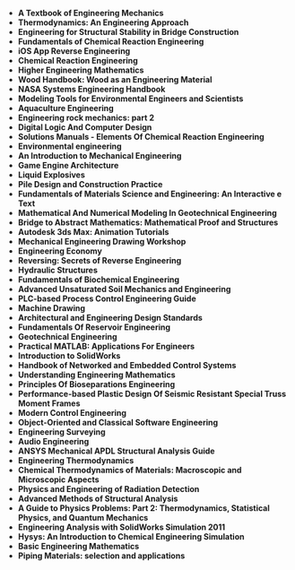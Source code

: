 <ul>

                             

 <li><b><a target="_blank" href="https://github.com/manjunath5496/Chemistry-Books/blob/master/ctr(1).pdf" style="text-decoration:none;">A Textbook of Engineering Mechanics </a></b></li>

 <li><b><a target="_blank" href="https://github.com/manjunath5496/Chemistry-Books/blob/master/ctr(2).pdf" style="text-decoration:none;">Thermodynamics: An Engineering Approach</a></b></li>

<li><b><a target="_blank" href="https://github.com/manjunath5496/Chemistry-Books/blob/master/ctr(3).pdf" style="text-decoration:none;">Engineering for Structural Stability in Bridge Construction</a></b></li>
 <li><b><a target="_blank" href="https://github.com/manjunath5496/Chemistry-Books/blob/master/ctr(4).pdf" style="text-decoration:none;">Fundamentals of Chemical Reaction Engineering</a></b></li>                              
<li><b><a target="_blank" href="https://github.com/manjunath5496/Chemistry-Books/blob/master/ctr(5).pdf" style="text-decoration:none;">iOS App Reverse Engineering</a></b></li>
<li><b><a target="_blank" href="https://github.com/manjunath5496/Chemistry-Books/blob/master/ctr(6).pdf" style="text-decoration:none;">Chemical Reaction Engineering</a></b></li>
 <li><b><a target="_blank" href="https://github.com/manjunath5496/Chemistry-Books/blob/master/ctr(7).pdf" style="text-decoration:none;">Higher Engineering Mathematics</a></b></li>

 <li><b><a target="_blank" href="https://github.com/manjunath5496/Chemistry-Books/blob/master/ctr(8).pdf" style="text-decoration:none;"> Wood Handbook: Wood as an Engineering Material </a></b></li>
                              
 <li><b><a target="_blank" href="https://github.com/manjunath5496/Chemistry-Books/blob/master/ctr(10).pdf" style="text-decoration:none;">NASA Systems Engineering Handbook </a></b></li>                              
<li><b><a target="_blank" href="https://github.com/manjunath5496/Chemistry-Books/blob/master/ctr(11).pdf" style="text-decoration:none;">Modeling Tools for Environmental Engineers and Scientists</a></b></li>
<li><b><a target="_blank" href="https://github.com/manjunath5496/Chemistry-Books/blob/master/ctr(12).pdf" style="text-decoration:none;">Aquaculture Engineering</a></b></li>
<li><b><a target="_blank" href="https://github.com/manjunath5496/Chemistry-Books/blob/master/ctr(13).pdf" style="text-decoration:none;">Engineering rock mechanics: part 2</a></b></li>
                              
<li><b><a target="_blank" href="https://github.com/manjunath5496/Chemistry-Books/blob/master/ctr(14).pdf" style="text-decoration:none;">Digital Logic And Computer Design</a></b></li>
<li><b><a target="_blank" href="https://github.com/manjunath5496/Chemistry-Books/blob/master/ctr(15).pdf" style="text-decoration:none;">Solutions Manuals - Elements Of Chemical Reaction Engineering</a></b></li>



<li><b><a target="_blank" href="https://github.com/manjunath5496/Chemistry-Books/blob/master/ctr(16).pdf" style="text-decoration:none;">Environmental engineering</a></b></li>

  <li><b><a target="_blank" href="https://github.com/manjunath5496/Chemistry-Books/blob/master/ctr(17).pdf" style="text-decoration:none;">An Introduction to Mechanical Engineering</a></b></li>   
  
<li><b><a target="_blank" href="https://github.com/manjunath5496/Chemistry-Books/blob/master/ctr(18).pdf" style="text-decoration:none;">Game Engine Architecture</a></b></li> 
<li><b><a target="_blank" href="https://github.com/manjunath5496/Chemistry-Books/blob/master/ctr(19).pdf" style="text-decoration:none;">Liquid Explosives</a></b></li> 

<li><b><a target="_blank" href="https://github.com/manjunath5496/Chemistry-Books/blob/master/ctr(20).pdf" style="text-decoration:none;">Pile Design and Construction Practice </a></b></li>

<li><b><a target="_blank" href="https://github.com/manjunath5496/Chemistry-Books/blob/master/ctr(21).pdf" style="text-decoration:none;">Fundamentals of Materials Science and Engineering: An Interactive e Text</a></b></li>
<li><b><a target="_blank" href="https://github.com/manjunath5496/Chemistry-Books/blob/master/ctr(22).pdf" style="text-decoration:none;">Mathematical And Numerical Modeling In Geotechnical Engineering</a></b></li> 
 
 

   <li><b><a target="_blank" href="https://github.com/manjunath5496/Chemistry-Books/blob/master/ctr(24).pdf" style="text-decoration:none;">Bridge to Abstract Mathematics: Mathematical Proof and Structures</a></b></li>
 
   <li><b><a target="_blank" href="https://github.com/manjunath5496/Chemistry-Books/blob/master/ctr(25).pdf" style="text-decoration:none;">Autodesk 3ds Max: Animation Tutorials</a></b></li>                              
 <li><b><a target="_blank" href="https://github.com/manjunath5496/Chemistry-Books/blob/master/ctr(26).pdf" style="text-decoration:none;">Mechanical Engineering Drawing Workshop</a></b></li>
  <li><b><a target="_blank" href="https://github.com/manjunath5496/Chemistry-Books/blob/master/ctr(27).pdf" style="text-decoration:none;">Engineering Economy</a></b></li>
   
 
   <li><b><a target="_blank" href="https://github.com/manjunath5496/Chemistry-Books/blob/master/ctr(28).pdf" style="text-decoration:none;">Reversing: Secrets of Reverse Engineering </a></b></li>
 
   <li><b><a target="_blank" href="https://github.com/manjunath5496/Chemistry-Books/blob/master/ctr(29).pdf" style="text-decoration:none;">Hydraulic Structures </a></b></li>                              

  <li><b><a target="_blank" href="https://github.com/manjunath5496/Chemistry-Books/blob/master/ctr(30).pdf" style="text-decoration:none;">Fundamentals of Biochemical Engineering</a></b></li>
 
   <li><b><a target="_blank" href="https://github.com/manjunath5496/Chemistry-Books/blob/master/ctr(31).pdf" style="text-decoration:none;">Advanced Unsaturated Soil Mechanics and Engineering</a></b></li> 
    <li><b><a target="_blank" href="https://github.com/manjunath5496/Chemistry-Books/blob/master/ctr(32).pdf" style="text-decoration:none;">PLC-based Process Control Engineering Guide</a></b></li> 

                   
  <li><b><a target="_blank" href="https://github.com/manjunath5496/Chemistry-Books/blob/master/ctr(34).pdf" style="text-decoration:none;">Machine Drawing</a></b></li> 
 
  <li><b><a target="_blank" href="https://github.com/manjunath5496/Chemistry-Books/blob/master/ctr(35).pdf" style="text-decoration:none;">Architectural and Engineering Design Standards</a></b></li> 
  
 
<li><b><a target="_blank" href="https://github.com/manjunath5496/Chemistry-Books/blob/master/ctr(37).pdf" style="text-decoration:none;">Fundamentals Of Reservoir Engineering</a></b></li>
 <li><b><a target="_blank" href="https://github.com/manjunath5496/Chemistry-Books/blob/master/ctr(38).pdf" style="text-decoration:none;">Geotechnical Engineering</a></b></li>
<li><b><a target="_blank" href="https://github.com/manjunath5496/Chemistry-Books/blob/master/ctr(39).pdf" style="text-decoration:none;">Practical MATLAB: Applications For Engineers</a></b></li>
 <li><b><a target="_blank" href="https://github.com/manjunath5496/Chemistry-Books/blob/master/ctr(40).pdf" style="text-decoration:none;">Introduction to SolidWorks</a></b></li>                              
<li><b><a target="_blank" href="https://github.com/manjunath5496/Chemistry-Books/blob/master/ctr(41).pdf" style="text-decoration:none;">Handbook of Networked and Embedded Control Systems</a></b></li>
<li><b><a target="_blank" href="https://github.com/manjunath5496/Chemistry-Books/blob/master/ctr(42).pdf" style="text-decoration:none;">Understanding Engineering Mathematics </a></b></li>
 
  <li><b><a target="_blank" href="https://github.com/manjunath5496/Chemistry-Books/blob/master/ctr(43).pdf" style="text-decoration:none;">Principles Of Bioseparations Engineering</a></b></li>
 <li><b><a target="_blank" href="https://github.com/manjunath5496/Chemistry-Books/blob/master/ctr(44).pdf" style="text-decoration:none;">Performance-based Plastic Design Of Seismic Resistant Special Truss Moment Frames </a></b></li>
   <li><b><a target="_blank" href="https://github.com/manjunath5496/Chemistry-Books/blob/master/ctr(45).pdf" style="text-decoration:none;">Modern Control Engineering</a></b></li>
                            
<li><b><a target="_blank" href="https://github.com/manjunath5496/Chemistry-Books/blob/master/ctr(46).pdf" style="text-decoration:none;">Object-Oriented and Classical Software Engineering</a></b></li>

<li><b><a target="_blank" href="https://github.com/manjunath5496/Chemistry-Books/blob/master/ctr(47).pdf" style="text-decoration:none;">Engineering Surveying</a></b></li>

<li><b><a target="_blank" href="https://github.com/manjunath5496/Chemistry-Books/blob/master/ctr(48).pdf" style="text-decoration:none;">Audio Engineering </a></b></li>
                              
<li><b><a target="_blank" href="https://github.com/manjunath5496/Chemistry-Books/blob/master/ctr(49).pdf" style="text-decoration:none;">ANSYS Mechanical APDL Structural Analysis Guide</a></b></li>
<li><b><a target="_blank" href="https://github.com/manjunath5496/Chemistry-Books/blob/master/ctr(50).pdf" style="text-decoration:none;">Engineering Thermodynamics </a></b></li>

<li><b><a target="_blank" href="https://github.com/manjunath5496/Chemistry-Books/blob/master/ctr(51).pdf" style="text-decoration:none;">Chemical Thermodynamics of Materials: Macroscopic and Microscopic Aspects </a></b></li>

<li><b><a target="_blank" href="https://github.com/manjunath5496/Chemistry-Books/blob/master/ctr(52).pdf" style="text-decoration:none;">Physics and Engineering of Radiation Detection</a></b></li>

<li><b><a target="_blank" href="https://github.com/manjunath5496/Chemistry-Books/blob/master/ctr(53).pdf" style="text-decoration:none;">Advanced Methods of Structural Analysis</a></b></li>

<li><b><a target="_blank" href="https://github.com/manjunath5496/Chemistry-Books/blob/master/ctr(54).pdf" style="text-decoration:none;">A Guide to Physics Problems: Part 2: Thermodynamics, Statistical Physics, and Quantum Mechanics </a></b></li>

<li><b><a target="_blank" href="https://github.com/manjunath5496/Chemistry-Books/blob/master/ctr(55).pdf" style="text-decoration:none;">Engineering Analysis with SolidWorks Simulation 2011  </a></b></li>

<li><b><a target="_blank" href="https://github.com/manjunath5496/Chemistry-Books/blob/master/ctr(56).pdf" style="text-decoration:none;">Hysys: An Introduction to Chemical Engineering Simulation</a></b></li>

<li><b><a target="_blank" href="https://github.com/manjunath5496/Chemistry-Books/blob/master/ctr(57).pdf" style="text-decoration:none;">Basic Engineering Mathematics  </a></b></li>

<li><b><a target="_blank" href="https://github.com/manjunath5496/Chemistry-Books/blob/master/ctr(58).pdf" style="text-decoration:none;">Piping Materials: selection and applications  </a></b></li>





</ul>
